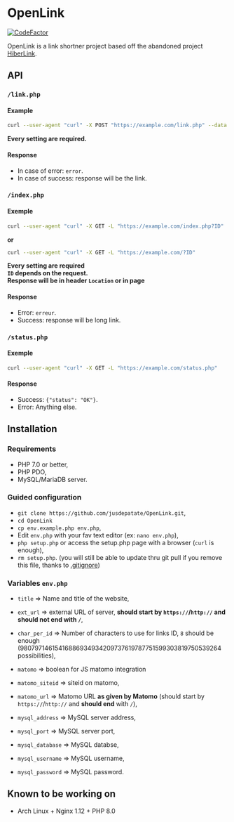# OpenLink
[![CodeFactor](https://www.codefactor.io/repository/github/jusdepatate/openlink/badge)](https://www.codefactor.io/repository/github/jusdepatate/openlink)


OpenLink is a link shortner project based off the abandoned project [HiberLink](https://github.com/HiberFile/HiberLink).

## API

### `/link.php`
#### Example
```bash
curl --user-agent "curl" -X POST "https://example.com/link.php" --data "link=https://github.com"
```
**Every setting are required.**

#### Response
- In case of error: `error`.
- In case of success: response will be the link.

### `/index.php`
#### Exemple
```bash
curl --user-agent "curl" -X GET -L "https://example.com/index.php?ID"
```
**or**
```bash
curl --user-agent "curl" -X GET -L "https://example.com/?ID"
```
**Every setting are required
<br>`ID` depends on the request.
<br>Response will be in header `Location` or in page**

#### Response
- Error: `erreur`.
- Success: response will be long link.

### `/status.php`
#### Exemple
```bash
curl --user-agent "curl" -X GET -L "https://example.com/status.php"
```

#### Response
- Success: `{"status": "OK"}`.
- Error: Anything else.


## Installation
### Requirements
- PHP 7.0 or better,
- PHP PDO,
- MySQL/MariaDB server.

### Guided configuration

- `git clone https://github.com/jusdepatate/OpenLink.git`,
- `cd OpenLink`
- `cp env.example.php env.php`,
- Edit `env.php` with your fav text editor (ex: `nano env.php`),
- `php setup.php` or access the setup.php page with a browser (`curl` is enough),
- `rm setup.php`. (you will still be able to update thru git pull if you remove this file, thanks to [.gitignore](.gitignore))

### Variables `env.php`
- `title` => Name and title of the website,
- `ext_url` => external URL of server, **should start by `https://`/`http://` and should not end with `/`**,
- `char_per_id` => Number of characters to use for links ID, `8` should be enough (98079714615416886934934209737619787751599303819750539264 possibilities),


- `matomo` => boolean for JS matomo integration
- `matomo_siteid` => siteid on matomo,
- `matomo_url` => Matomo URL **as given by Matomo** (should start by `https://`/`http://` and **should end** with `/`),


- `mysql_address` => MySQL server address,
- `mysql_port` => MySQL server port,
- `mysql_database` => MySQL databse,
- `mysql_username` => MySQL username,
- `mysql_password` => MySQL password.

## Known to be working on
- Arch Linux + Nginx 1.12 + PHP 8.0